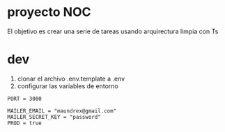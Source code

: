 # proyecto NOC

El objetivo es crear una serie de tareas usando arquirectura limpia con Ts

# dev
1. clonar el archivo .env.template a .env
2. configurar las variables de entorno
```
PORT = 3000

MAILER_EMAIL = "maundrex@gmail.com"
MAILER_SECRET_KEY = "password"
PROD = true
```